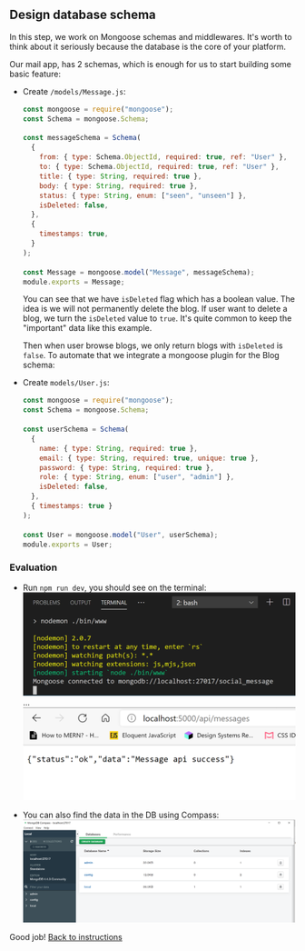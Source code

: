 ## Design database schema

In this step, we work on Mongoose schemas and middlewares. It's worth to think about it seriously because the database is the core of your platform.

Our mail app, has 2 schemas, which is enough for us to start building some basic feature:

- Create `/models/Message.js`:

  ```javascript
  const mongoose = require("mongoose");
  const Schema = mongoose.Schema;

  const messageSchema = Schema(
    {
      from: { type: Schema.ObjectId, required: true, ref: "User" },
      to: { type: Schema.ObjectId, required: true, ref: "User" },
      title: { type: String, required: true },
      body: { type: String, required: true },
      status: { type: String, enum: ["seen", "unseen"] },
      isDeleted: false,
    },
    {
      timestamps: true,
    }
  );

  const Message = mongoose.model("Message", messageSchema);
  module.exports = Message;
  ```

  You can see that we have `isDeleted` flag which has a boolean value. The idea is we will not permanently delete the blog. If user want to delete a blog, we turn the `isDeleted` value to `true`. It's quite common to keep the "important" data like this example.

  Then when user browse blogs, we only return blogs with `isDeleted` is `false`. To automate that we integrate a mongoose plugin for the Blog schema:

- Create `models/User.js`:

  ```javascript
  const mongoose = require("mongoose");
  const Schema = mongoose.Schema;

  const userSchema = Schema(
    {
      name: { type: String, required: true },
      email: { type: String, required: true, unique: true },
      password: { type: String, required: true },
      role: { type: String, enum: ["user", "admin"] },
      isDeleted: false,
    },
    { timestamps: true }
  );

  const User = mongoose.model("User", userSchema);
  module.exports = User;
  ```

### Evaluation

- Run `npm run dev`, you should see on the terminal:
  ![](./images/400_server_log_1.png)
  ...
  ![](./images/401_server_log_2.png)

- You can also find the data in the DB using Compass:
  ![](./images/402_compass.png)

Good job! [Back to instructions](/README.md)
